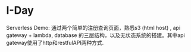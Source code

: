 # I-Day
Serverless Demo: 通过两个简单的注册查询页面，熟悉s3 (html host) , api gateway + lambda, database 的三层结构，以及无状态系统的搭建。其中api gateway使用了http和restfulAPI两种方式.
